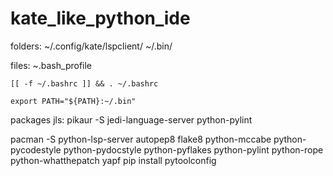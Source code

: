 # kate_like_python_ide

folders:
~/.config/kate/lspclient/
~/.bin/

files:
~.bash_profile
```
[[ -f ~/.bashrc ]] && . ~/.bashrc

export PATH="${PATH}:~/.bin"
```
packages jls:
pikaur -S jedi-language-server python-pylint

pacman -S python-lsp-server autopep8 flake8 python-mccabe python-pycodestyle python-pydocstyle python-pyflakes python-pylint python-rope python-whatthepatch yapf
pip install pytoolconfig
